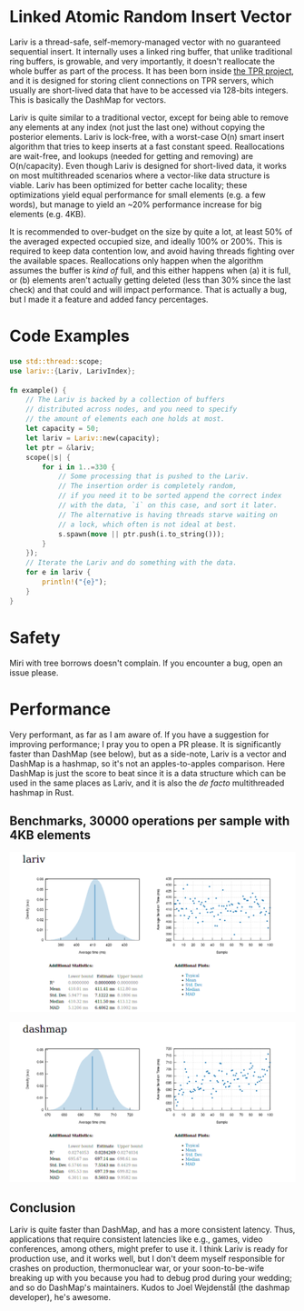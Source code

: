 # Linked Atomic Random Insert Vector

Lariv is a thread-safe, self-memory-managed vector with no guaranteed sequential insert. It internally uses a linked ring buffer, that unlike traditional ring buffers, is growable, and very importantly, it doesn't reallocate the whole buffer as part of the process. It has been born inside [the TPR project](https://github.com/Alonely0/tpr), and it is designed for storing client connections on TPR servers, which usually are short-lived data that have to be accessed via 128-bits integers. This is basically the DashMap for vectors.

Lariv is quite similar to a traditional vector, except for being able to remove any elements at any index (not just the last one) without copying the posterior elements. Lariv is lock-free, with a worst-case O(n) smart insert algorithm that tries to keep inserts at a fast constant speed. Reallocations are wait-free, and lookups (needed for getting and removing) are O(n/capacity). Even though Lariv is designed for short-lived data, it works on most multithreaded scenarios where a vector-like data structure is viable. Lariv has been optimized for better cache locality; these optimizations yield equal performance for small elements (e.g. a few words), but manage to yield an ~20% performance increase for big elements (e.g. 4KB).

It is recommended to over-budget on the size by quite a lot, at least 50% of the averaged expected occupied size, and ideally 100% or 200%. This is required to keep data contention low, and avoid having threads fighting over the available spaces. Reallocations only happen when the algorithm assumes the buffer is *kind of* full, and this either happens when (a) it is full, or (b) elements aren't actually getting deleted (less than 30% since the last check) and that could and will impact performance. That is actually a bug, but I made it a feature and added fancy percentages.


# Code Examples

```rust
use std::thread::scope;
use lariv::{Lariv, LarivIndex};

fn example() {
    // The Lariv is backed by a collection of buffers
    // distributed across nodes, and you need to specify
    // the amount of elements each one holds at most.
    let capacity = 50;
    let lariv = Lariv::new(capacity);
    let ptr = &lariv;
    scope(|s| {
        for i in 1..=330 {
            // Some processing that is pushed to the Lariv.
            // The insertion order is completely random,
            // if you need it to be sorted append the correct index
            // with the data, `i` on this case, and sort it later.
            // The alternative is having threads starve waiting on
            // a lock, which often is not ideal at best.
            s.spawn(move || ptr.push(i.to_string()));
        }
    });
    // Iterate the Lariv and do something with the data.
    for e in lariv {
        println!("{e}");
    }
}
```


# Safety

Miri with tree borrows doesn't complain. If you encounter a bug, open an issue please.


# Performance

Very performant, as far as I am aware of. If you have a suggestion for improving performance; I pray you to open a PR please. It is significantly faster than DashMap (see below), but as a side-note, Lariv is a vector and DashMap is a hashmap, so it's not an apples-to-apples comparison. Here DashMap is just the score to beat since it is a data structure which can be used in the same places as Lariv, and it is also the *de facto* multithreaded hashmap in Rust.


## Benchmarks, 30000 operations per sample with 4KB elements

![Lariv](https://github.com/Alonely0/Lariv/blob/main/.github/lariv_bench_delta.png?raw=true)

![Dashmap](https://github.com/Alonely0/Lariv/blob/main/.github/dashmap_bench_delta.png?raw=true)


## Conclusion

Lariv is quite faster than DashMap, and has a more consistent latency. Thus, applications that require consistent latencies like e.g., games, video conferences, among others, might prefer to use it. I think Lariv is ready for production use, and it works well, but I don't deem myself responsible for crashes on production, thermonuclear war, or your soon-to-be-wife breaking up with you because you had to debug prod during your wedding; and so do DashMap's maintainers. Kudos to Joel Wejdenstål (the dashmap developer), he's awesome.
